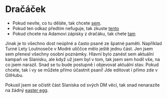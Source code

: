 # Dračáček

* Pokud nevíte, co tu děláte, tak chcete [sem](https://ambrojak.github.io/dracacek/output-html/index.html).
* Pokud ten odkaz předtím nefuguje, tak zkuste [tento](https://ambrojak.github.io/dracacek/)
* Pokud chcete na Adamovi zápisky z dračáku, tak chete [tam](https://github.com/Wroztee/dnd_ghosts_of_saltmarsh_volejbal)

Jinak je to všechno dost neúplné a často psané ze špatné paměti. Například Turné Lety Loutnoseče v Modré uliččce mělo ještě jednu část. Jen jsem sem přenesl všechny osobní poznámky. Hlavní bylo zanést sem aktuální kampaň ve Slanisku, ale když už jsem byl v tom, tak jsem sem hodil vše, na co jsem narazil. Snad se tu bude postupně i objevovat aktuální stav. Pokud chcete, tak i vy se můžete přímo účastnit psaní! Jde editovat i přímo zde v GitHubu.

Pokusil jsem se očistit část Slaniska od svých DM věcí, tak snad nenarazíte na žádný [easter egg](https://ambrojak.github.io/dracacek/output-html/ledovy-stit/2022-02-22-longrunning.html).
